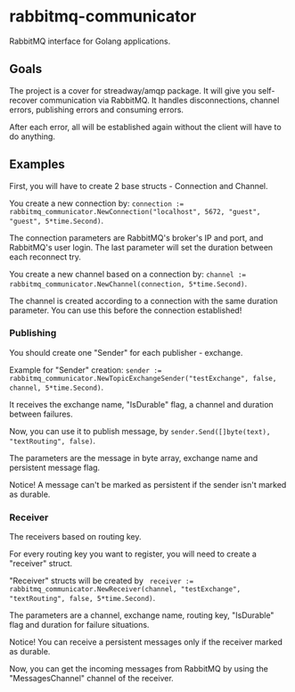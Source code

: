 # rabbitmq-communicator
RabbitMQ interface for Golang applications.

## Goals
The project is a cover for streadway/amqp package.
It will give you self-recover communication via RabbitMQ.
It handles disconnections, channel errors, publishing errors and consuming errors.

After each error, all will be established again without the client will have to do anything.

## Examples

First, you will have to create 2 base structs - Connection and Channel.

You create a new connection by: `connection := rabbitmq_communicator.NewConnection("localhost", 5672, "guest", "guest", 5*time.Second)`.

The connection parameters are RabbitMQ's broker's IP and port, and RabbitMQ's user login. The last parameter will set the duration between each 
reconnect try.

You create a new channel based on a connection by: `channel := rabbitmq_communicator.NewChannel(connection, 5*time.Second)`.

The channel is created according to a connection with the same duration parameter.
You can use this before the connection established!

### Publishing

You should create one "Sender" for each publisher - exchange.

Example for "Sender" creation: `sender := rabbitmq_communicator.NewTopicExchangeSender("testExchange", false, channel, 5*time.Second)`.

It receives the exchange name, "IsDurable" flag, a channel and duration between failures.

Now, you can use it to publish message, by `sender.Send([]byte(text), "textRouting", false)`.

The parameters are the message in byte array, exchange name and persistent message flag.

Notice! A message can't be marked as persistent if the sender isn't marked as durable.

### Receiver

The receivers based on routing key.

For every routing key you want to register, you will need to create a "receiver" struct.

"Receiver" structs will be created by `	receiver := rabbitmq_communicator.NewReceiver(channel, "testExchange", "textRouting", false, 5*time.Second)`.

The parameters are a channel, exchange name, routing key, "IsDurable" flag and duration for failure situations.

Notice! You can receive a persistent messages only if the receiver marked as durable.

Now, you can get the incoming messages from RabbitMQ by using the "MessagesChannel" channel of the receiver.